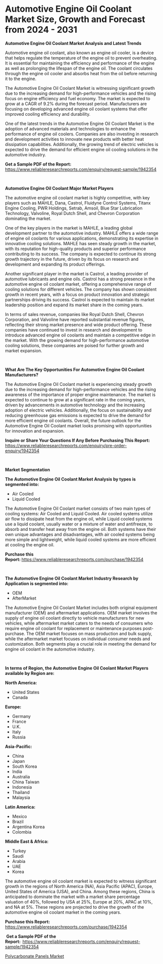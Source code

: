 <p><h1>Automotive Engine Oil Coolant Market Size, Growth and Forecast from 2024 - 2031</h1></p><p><strong>Automotive Engine Oil Coolant Market Analysis and Latest Trends</strong></p>
<p><p>Automotive engine oil coolant, also known as engine oil cooler, is a device that helps regulate the temperature of the engine oil to prevent overheating. It is essential for maintaining the efficiency and performance of the engine as well as prolonging the lifespan of the engine oil. The coolant circulates through the engine oil cooler and absorbs heat from the oil before returning it to the engine.</p><p>The Automotive Engine Oil Coolant Market is witnessing significant growth due to the increasing demand for high-performance vehicles and the rising focus on engine efficiency and fuel economy. The market is expected to grow at a CAGR of 9.2% during the forecast period. Manufacturers are focusing on developing advanced engine oil coolant systems that offer improved cooling efficiency and durability.</p><p>One of the latest trends in the Automotive Engine Oil Coolant Market is the adoption of advanced materials and technologies to enhance the performance of engine oil coolers. Companies are also investing in research and development activities to innovate new products with better heat dissipation capabilities. Additionally, the growing trend of electric vehicles is expected to drive the demand for efficient engine oil cooling solutions in the automotive industry.</p></p>
<p><strong>Get a Sample PDF of the Report:&nbsp;</strong> <a href="https://www.reliableresearchreports.com/enquiry/request-sample/1942354">https://www.reliableresearchreports.com/enquiry/request-sample/1942354</a></p>
<p>&nbsp;</p>
<p><strong>Automotive Engine Oil Coolant Major Market Players</strong></p>
<p><p>The automotive engine oil coolant market is highly competitive, with key players such as MAHLE, Dana, Castrol, Fluidyne Control Systems, Titanx Engine Cooling, PWR Holdings, Setrab, Amsoil, Blue Star Lubrication Technology, Valvoline, Royal Dutch Shell, and Chevron Corporation dominating the market.</p><p>One of the key players in the market is MAHLE, a leading global development partner to the automotive industry. MAHLE offers a wide range of engine oil coolants for various applications, demonstrating its expertise in innovative cooling solutions. MAHLE has seen steady growth in the market, with its reputation for high-quality products and superior performance contributing to its success. The company is expected to continue its strong growth trajectory in the future, driven by its focus on research and development and expanding its product offerings.</p><p>Another significant player in the market is Castrol, a leading provider of automotive lubricants and engine oils. Castrol has a strong presence in the automotive engine oil coolant market, offering a comprehensive range of cooling solutions for different vehicles. The company has shown consistent growth in recent years, with a focus on product innovation and strategic partnerships driving its success. Castrol is expected to maintain its market leadership position and expand its market share in the coming years.</p><p>In terms of sales revenue, companies like Royal Dutch Shell, Chevron Corporation, and Valvoline have reported substantial revenue figures, reflecting their strong market presence and wide product offering. These companies have continued to invest in research and development to introduce advanced engine oil coolants and maintain a competitive edge in the market. With the growing demand for high-performance automotive cooling solutions, these companies are poised for further growth and market expansion.</p></p>
<p>&nbsp;</p>
<p><strong>What Are The Key Opportunities For Automotive Engine Oil Coolant Manufacturers?</strong></p>
<p><p>The Automotive Engine Oil Coolant market is experiencing steady growth due to the increasing demand for high-performance vehicles and the rising awareness of the importance of proper engine maintenance. The market is expected to continue to grow at a significant rate in the coming years, driven by advancements in automotive technology and the increasing adoption of electric vehicles. Additionally, the focus on sustainability and reducing greenhouse gas emissions is expected to drive the demand for more efficient engine oil coolants. Overall, the future outlook for the Automotive Engine Oil Coolant market looks promising with opportunities for innovation and expansion.</p></p>
<p><strong>Inquire or Share Your Questions If Any Before Purchasing This Report:</strong> <a href="https://www.reliableresearchreports.com/enquiry/pre-order-enquiry/1942354">https://www.reliableresearchreports.com/enquiry/pre-order-enquiry/1942354</a></p>
<p>&nbsp;</p>
<p><strong>Market Segmentation</strong></p>
<p><strong>The Automotive Engine Oil Coolant Market Analysis by types is segmented into:</strong></p>
<p><ul><li>Air Cooled</li><li>Liquid Cooled</li></ul></p>
<p><p>The Automotive Engine Oil Coolant market consists of two main types of cooling systems: Air Cooled and Liquid Cooled. Air cooled systems utilize air flow to dissipate heat from the engine oil, while Liquid cooled systems use a liquid coolant, usually water or a mixture of water and antifreeze, to absorb and transfer heat away from the engine oil. Both systems have their own unique advantages and disadvantages, with air cooled systems being more simple and lightweight, while liquid cooled systems are more efficient at cooling the engine oil.</p></p>
<p><strong>Purchase this Report:&nbsp;</strong><a href="https://www.reliableresearchreports.com/purchase/1942354">https://www.reliableresearchreports.com/purchase/1942354</a></p>
<p>&nbsp;</p>
<p><strong>The Automotive Engine Oil Coolant Market Industry Research by Application is segmented into:</strong></p>
<p><ul><li>OEM</li><li>AfterMarket</li></ul></p>
<p><p>The Automotive Engine Oil Coolant Market includes both original equipment manufacturer (OEM) and aftermarket applications. OEM market involves the supply of engine oil coolant directly to vehicle manufacturers for new vehicles, while aftermarket market caters to the needs of consumers who require engine oil coolant for replacement or maintenance purposes post-purchase. The OEM market focuses on mass production and bulk supply, while the aftermarket market focuses on individual consumer needs and customization. Both segments play a crucial role in meeting the demand for engine oil coolant in the automotive industry.</p></p>
<p>&nbsp;</p>
<p><strong>In terms of Region, the Automotive Engine Oil Coolant Market Players available by Region are:</strong></p>
<p>
    <p> <strong> North America: </strong>
        <ul>
            <li>United States</li>
            <li>Canada</li>
        </ul>
        </p> 
    <p> <strong> Europe: </strong>
        <ul>
            <li>Germany</li>
            <li>France</li>
            <li>U.K.</li>
            <li>Italy</li>
            <li>Russia</li>
        </ul>
        </p> 
    <p> <strong> Asia-Pacific: </strong>
        <ul>
            <li>China</li>
            <li>Japan</li>
            <li>South Korea</li>
            <li>India</li>
            <li>Australia</li>
            <li>China Taiwan</li>
            <li>Indonesia</li>
            <li>Thailand</li>
            <li>Malaysia</li>
        </ul>
        </p> 
    <p> <strong> Latin America: </strong>
        <ul>
            <li>Mexico</li>
            <li>Brazil</li>
            <li>Argentina Korea</li>
            <li>Colombia</li>
        </ul>
        </p> 
    <p> <strong> Middle East & Africa: </strong>
        <ul>
            <li>Turkey</li>
            <li>Saudi</li>
            <li>Arabia</li>
            <li>UAE</li>
            <li>Korea</li>
        </ul>
    </p>
    </p>
<p><p>The automotive engine oil coolant market is expected to witness significant growth in the regions of North America (NA), Asia Pacific (APAC), Europe, United States of America (USA), and China. Among these regions, China is anticipated to dominate the market with a market share percentage valuation of 40%, followed by USA at 25%, Europe at 20%, APAC at 10%, and NA at 5%. These regions are projected to drive the growth of the automotive engine oil coolant market in the coming years.</p></p>
<p><strong>Purchase this Report: </strong><a href="https://www.reliableresearchreports.com/purchase/1942354">https://www.reliableresearchreports.com/purchase/1942354</a></p>
<p>&nbsp;<strong>Get a Sample PDF of the Report:&nbsp;&nbsp;</strong><a href="https://www.reliableresearchreports.com/enquiry/request-sample/1942354">https://www.reliableresearchreports.com/enquiry/request-sample/1942354</a></p>
<p><strong></strong></p>
<p><p><a href="https://github.com/JameTravis/Market-Research-Report-List-4/blob/main/polycarbonate-panels-market.md">Polycarbonate Panels Market</a></p></p>